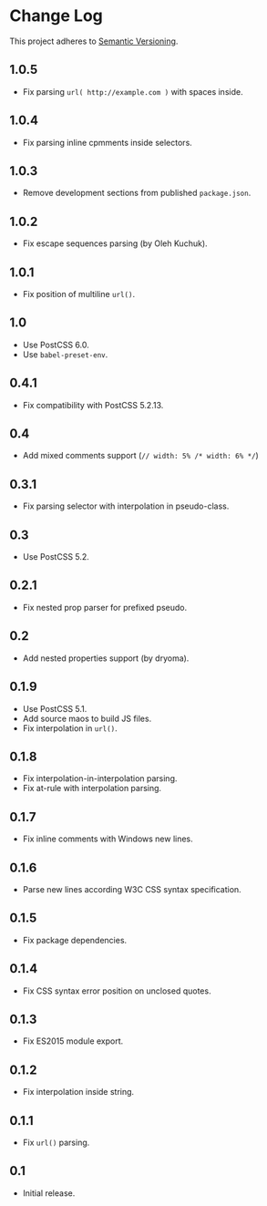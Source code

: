 # Change Log
This project adheres to [Semantic Versioning](http://semver.org/).

## 1.0.5
* Fix parsing `url( http://example.com )` with spaces inside.

## 1.0.4
* Fix parsing inline cpmments inside selectors.

## 1.0.3
* Remove development sections from published `package.json`.

## 1.0.2
* Fix escape sequences parsing (by Oleh Kuchuk).

## 1.0.1
* Fix position of multiline `url()`.

## 1.0
* Use PostCSS 6.0.
* Use `babel-preset-env`.

## 0.4.1
* Fix compatibility with PostCSS 5.2.13.

## 0.4
* Add mixed comments support (`// width: 5% /* width: 6% */`)

## 0.3.1
* Fix parsing selector with interpolation in pseudo-class.

## 0.3
* Use PostCSS 5.2.

## 0.2.1
* Fix nested prop parser for prefixed pseudo.

## 0.2
* Add nested properties support (by dryoma).

## 0.1.9
* Use PostCSS 5.1.
* Add source maos to build JS files.
* Fix interpolation in `url()`.

## 0.1.8
* Fix interpolation-in-interpolation parsing.
* Fix at-rule with interpolation parsing.

## 0.1.7
* Fix inline comments with Windows new lines.

## 0.1.6
* Parse new lines according W3C CSS syntax specification.

## 0.1.5
* Fix package dependencies.

## 0.1.4
* Fix CSS syntax error position on unclosed quotes.

## 0.1.3
* Fix ES2015 module export.

## 0.1.2
* Fix interpolation inside string.

## 0.1.1
* Fix `url()` parsing.

## 0.1
* Initial release.
